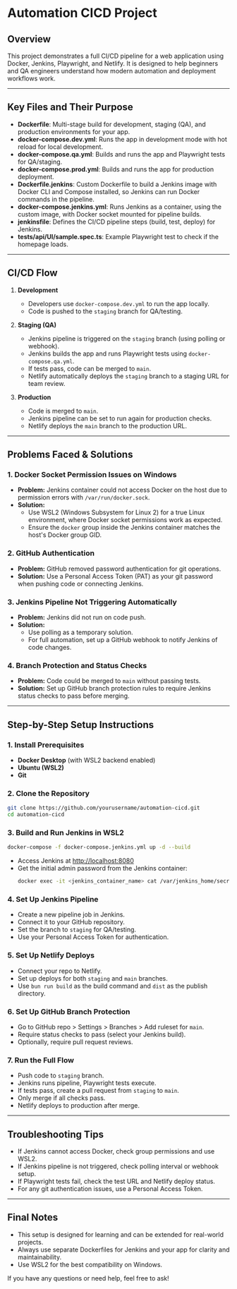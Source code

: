# Automation CICD Project

## Overview
This project demonstrates a full CI/CD pipeline for a web application using Docker, Jenkins, Playwright, and Netlify. It is designed to help beginners and QA engineers understand how modern automation and deployment workflows work.

---

## Key Files and Their Purpose

- **Dockerfile**: Multi-stage build for development, staging (QA), and production environments for your app.
- **docker-compose.dev.yml**: Runs the app in development mode with hot reload for local development.
- **docker-compose.qa.yml**: Builds and runs the app and Playwright tests for QA/staging.
- **docker-compose.prod.yml**: Builds and runs the app for production deployment.
- **Dockerfile.jenkins**: Custom Dockerfile to build a Jenkins image with Docker CLI and Compose installed, so Jenkins can run Docker commands in the pipeline.
- **docker-compose.jenkins.yml**: Runs Jenkins as a container, using the custom image, with Docker socket mounted for pipeline builds.
- **jenkinsfile**: Defines the CI/CD pipeline steps (build, test, deploy) for Jenkins.
- **tests/api/UI/sample.spec.ts**: Example Playwright test to check if the homepage loads.

---

## CI/CD Flow

1. **Development**
   - Developers use `docker-compose.dev.yml` to run the app locally.
   - Code is pushed to the `staging` branch for QA/testing.

2. **Staging (QA)**
   - Jenkins pipeline is triggered on the `staging` branch (using polling or webhook).
   - Jenkins builds the app and runs Playwright tests using `docker-compose.qa.yml`.
   - If tests pass, code can be merged to `main`.
   - Netlify automatically deploys the `staging` branch to a staging URL for team review.

3. **Production**
   - Code is merged to `main`.
   - Jenkins pipeline can be set to run again for production checks.
   - Netlify deploys the `main` branch to the production URL.

---

## Problems Faced & Solutions

### 1. **Docker Socket Permission Issues on Windows**
- **Problem:** Jenkins container could not access Docker on the host due to permission errors with `/var/run/docker.sock`.
- **Solution:**
  - Use WSL2 (Windows Subsystem for Linux 2) for a true Linux environment, where Docker socket permissions work as expected.
  - Ensure the `docker` group inside the Jenkins container matches the host's Docker group GID.

### 2. **GitHub Authentication**
- **Problem:** GitHub removed password authentication for git operations.
- **Solution:** Use a Personal Access Token (PAT) as your git password when pushing code or connecting Jenkins.

### 3. **Jenkins Pipeline Not Triggering Automatically**
- **Problem:** Jenkins did not run on code push.
- **Solution:**
  - Use polling as a temporary solution.
  - For full automation, set up a GitHub webhook to notify Jenkins of code changes.

### 4. **Branch Protection and Status Checks**
- **Problem:** Code could be merged to `main` without passing tests.
- **Solution:** Set up GitHub branch protection rules to require Jenkins status checks to pass before merging.

---

## Step-by-Step Setup Instructions

### 1. **Install Prerequisites**
- **Docker Desktop** (with WSL2 backend enabled)
- **Ubuntu (WSL2)**
- **Git**

### 2. **Clone the Repository**
```sh
git clone https://github.com/yourusername/automation-cicd.git
cd automation-cicd
```

### 3. **Build and Run Jenkins in WSL2**
```sh
docker-compose -f docker-compose.jenkins.yml up -d --build
```
- Access Jenkins at [http://localhost:8080](http://localhost:8080)
- Get the initial admin password from the Jenkins container:
  ```sh
  docker exec -it <jenkins_container_name> cat /var/jenkins_home/secrets/initialAdminPassword
  ```

### 4. **Set Up Jenkins Pipeline**
- Create a new pipeline job in Jenkins.
- Connect it to your GitHub repository.
- Set the branch to `staging` for QA/testing.
- Use your Personal Access Token for authentication.

### 5. **Set Up Netlify Deploys**
- Connect your repo to Netlify.
- Set up deploys for both `staging` and `main` branches.
- Use `bun run build` as the build command and `dist` as the publish directory.

### 6. **Set Up GitHub Branch Protection**
- Go to GitHub repo > Settings > Branches > Add ruleset for `main`.
- Require status checks to pass (select your Jenkins build).
- Optionally, require pull request reviews.

### 7. **Run the Full Flow**
- Push code to `staging` branch.
- Jenkins runs pipeline, Playwright tests execute.
- If tests pass, create a pull request from `staging` to `main`.
- Only merge if all checks pass.
- Netlify deploys to production after merge.

---

## Troubleshooting Tips
- If Jenkins cannot access Docker, check group permissions and use WSL2.
- If Jenkins pipeline is not triggered, check polling interval or webhook setup.
- If Playwright tests fail, check the test URL and Netlify deploy status.
- For any git authentication issues, use a Personal Access Token.

---

## Final Notes
- This setup is designed for learning and can be extended for real-world projects.
- Always use separate Dockerfiles for Jenkins and your app for clarity and maintainability.
- Use WSL2 for the best compatibility on Windows.

If you have any questions or need help, feel free to ask!

